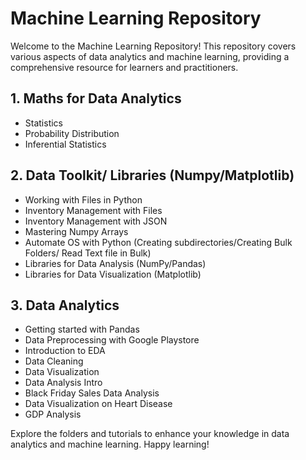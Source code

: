 # Machine Learning Repository

Welcome to the Machine Learning Repository! This repository covers various aspects of data analytics and machine learning, providing a comprehensive resource for learners and practitioners.

## 1. Maths for Data Analytics
   - Statistics
   - Probability Distribution
   - Inferential Statistics

## 2. Data Toolkit/ Libraries (Numpy/Matplotlib)
   - Working with Files in Python
   - Inventory Management with Files
   - Inventory Management with JSON
   - Mastering Numpy Arrays
   - Automate OS with Python (Creating subdirectories/Creating Bulk Folders/ Read Text file in Bulk)
   - Libraries for Data Analysis (NumPy/Pandas)
   - Libraries for Data Visualization (Matplotlib)

## 3. Data Analytics
   - Getting started with Pandas
   - Data Preprocessing with Google Playstore
   - Introduction to EDA
   - Data Cleaning
   - Data Visualization
   - Data Analysis Intro
   - Black Friday Sales Data Analysis
   - Data Visualization on Heart Disease
   - GDP Analysis

Explore the folders and tutorials to enhance your knowledge in data analytics and machine learning. Happy learning!

